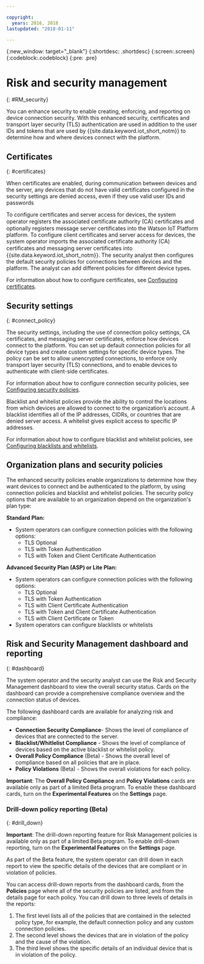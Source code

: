 ```yaml
---

copyright:
  years: 2016, 2018
lastupdated: "2018-01-11"

---
```


{:new_window: target="\_blank"}
{:shortdesc: .shortdesc}
{:screen:.screen}
{:codeblock:.codeblock}
{:pre: .pre}

# Risk and security management
{: #RM_security}

You can enhance security to enable creating, enforcing, and reporting on device connection security. With this enhanced security, certificates and transport layer security (TLS) authentication are used in addition to the user IDs and tokens that are used by {{site.data.keyword.iot_short_notm}} to determine how and where devices connect with the platform.

## Certificates
{: #certificates}

When certificates are enabled, during communication between devices and the server, any devices that do not have valid certificates  configured in the security settings are denied access, even if they use valid user IDs and passwords

To configure certificates and server access for devices, the system operator registers the associated certificate authority (CA) certiﬁcates and optionally registers message server certificates into the Watson IoT Platform platform.
To configure client certificates and server access for devices, the system operator imports the associated certificate authority (CA) certiﬁcates and messaging server certificates into {{site.data.keyword.iot_short_notm}}. The security analyst then configures the default security policies for connections between devices and the platform. The analyst can add different policies for different device types.

For information about how to configure certificates, see [Configuring certificates](set_up_certificates.html).

## Security settings
{: #connect_policy}

The security settings, including the use of connection policy settings, CA certificates, and messaging server certificates, enforce how devices connect to the platform. You can set up default connection policies for all device types and create custom settings for specific device types. The policy can be set to allow unencrypted connections, to enforce only transport layer security (TLS) connections, and to enable devices to authenticate with client-side certificates.

For information about how to configure connection security policies, see [Configuring security policies](set_up_policies.html).

Blacklist and whitelist policies provide the ability to control the locations from which devices are allowed to connect to the organization’s account. A blacklist identifies all of the IP addresses, CIDRs, or countries that are denied server access. A whitelist gives explicit access to specific IP addresses.

For information about how to configure blacklist and whitelist policies, see [Configuring blacklists and whitelists](set_up_policies.html#config_black_white).

## Organization plans and security policies
The enhanced security policies enable organizations to determine how they want devices to connect and be authenticated to the platform, by using connection policies and blacklist and whitelist policies. The security policy options that are available to an organization depend on the organization's plan type:

**Standard Plan:**
- System operators can configure connection policies with the following options:
    - TLS Optional
    - TLS with Token Authentication
    - TLS with Token and Client Certificate Authentication

**Advanced Security Plan (ASP) or Lite Plan:**
- System operators can configure connection policies with the following options:
    - TLS Optional
    - TLS with Token Authentication
    - TLS with Client Certificate Authentication
    - TLS with Token and Client Certificate Authentication
    - TLS with Client Certificate or Token
- System operators can configure blacklists or whitelists

## Risk and Security Management dashboard and reporting
{: #dashboard}

The system operator and the security analyst can use the Risk and Security Management dashboard to view the overall security status. Cards on the dashboard can provide a comprehensive compliance overview and the connection status of devices.

The following dashboard cards are available for analyzing risk and compliance:
 - **Connection Security Compliance**- Shows the level of compliance of devices that are connected to the server.
 - **Blacklist/Whitlelist Compliance** - Shows the level of compliance of devices based on the active blacklist or whitelist policy.
 - **Overall Policy Compliance** (Beta) - Shows the overall level of compliance based on all policies that are in place.
 - **Policy Violations** (Beta) - Shows the overall violations for each policy.

**Important**: The **Overall Policy Compliance** and **Policy Violations** cards are available only as part of a limited Beta program. To enable these dashboard cards, turn on the **Experimental Features** on the **Settings** page.

### Drill-down policy reporting (Beta)
{: #drill_down}

**Important**: The drill-down reporting feature for Risk Management policies is available only as part of a limited Beta program. To enable drill-down reporting, turn on the **Experimental Features** on the **Settings** page.

As part of the Beta feature, the system operator can drill down in each report to view the specific details of the devices that are compliant or in violation of policies.

You can access drill-down reports from the dashboard cards, from the **Policies** page where all of the security policies are listed, and from the details page for each policy. You can drill down to three levels of details in the reports:
1. The first level lists all of the policies that are contained in the selected policy type, for example, the default connection policy and any custom connection policies.
2. The second level shows the devices that are in violation of the policy and the cause of the violation.
3. The third level shows the specific details of an individual device that is in violation of the policy.
